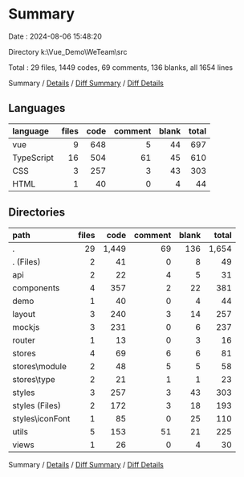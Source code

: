 # Summary

Date : 2024-08-06 15:48:20

Directory k:\\Vue_Demo\\WeTeam\\src

Total : 29 files,  1449 codes, 69 comments, 136 blanks, all 1654 lines

Summary / [Details](details.md) / [Diff Summary](diff.md) / [Diff Details](diff-details.md)

## Languages
| language | files | code | comment | blank | total |
| :--- | ---: | ---: | ---: | ---: | ---: |
| vue | 9 | 648 | 5 | 44 | 697 |
| TypeScript | 16 | 504 | 61 | 45 | 610 |
| CSS | 3 | 257 | 3 | 43 | 303 |
| HTML | 1 | 40 | 0 | 4 | 44 |

## Directories
| path | files | code | comment | blank | total |
| :--- | ---: | ---: | ---: | ---: | ---: |
| . | 29 | 1,449 | 69 | 136 | 1,654 |
| . (Files) | 2 | 41 | 0 | 8 | 49 |
| api | 2 | 22 | 4 | 5 | 31 |
| components | 4 | 357 | 2 | 22 | 381 |
| demo | 1 | 40 | 0 | 4 | 44 |
| layout | 3 | 240 | 3 | 14 | 257 |
| mockjs | 3 | 231 | 0 | 6 | 237 |
| router | 1 | 13 | 0 | 3 | 16 |
| stores | 4 | 69 | 6 | 6 | 81 |
| stores\\module | 2 | 48 | 5 | 5 | 58 |
| stores\\type | 2 | 21 | 1 | 1 | 23 |
| styles | 3 | 257 | 3 | 43 | 303 |
| styles (Files) | 2 | 172 | 3 | 18 | 193 |
| styles\\iconFont | 1 | 85 | 0 | 25 | 110 |
| utils | 5 | 153 | 51 | 21 | 225 |
| views | 1 | 26 | 0 | 4 | 30 |

Summary / [Details](details.md) / [Diff Summary](diff.md) / [Diff Details](diff-details.md)